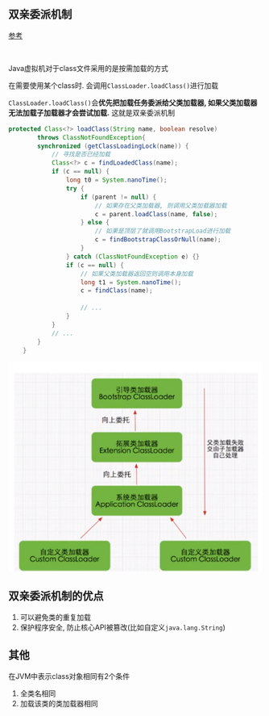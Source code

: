 ## 双亲委派机制

[参考](https://www.cnblogs.com/lindev/articles/15467623.html)

​			

Java虚拟机对于class文件采用的是按需加载的方式

在需要使用某个class时. 会调用`ClassLoader.loadClass()`进行加载

`ClassLoader.loadClass()`会**优先把加载任务委派给父类加载器, 如果父类加载器无法加载子加载器才会尝试加载.** 这就是双亲委派机制

```java
protected Class<?> loadClass(String name, boolean resolve)
        throws ClassNotFoundException{
        synchronized (getClassLoadingLock(name)) {
            // 寻找是否已经加载
            Class<?> c = findLoadedClass(name);
            if (c == null) {
                long t0 = System.nanoTime();
                try {
                    if (parent != null) {
                        // 如果存在父类加载器, 则调用父类加载器加载
                        c = parent.loadClass(name, false);
                    } else {
                        // 如果是顶层了就调用BootstrapLoad进行加载
                        c = findBootstrapClassOrNull(name);
                    }
                } catch (ClassNotFoundException e) {}
                if (c == null) {
                    // 如果父类加载器返回空则调用本身加载
                    long t1 = System.nanoTime();
                    c = findClass(name);

                    // ...
                }
            }
            // ...
        }
    }
```

![img](%E5%8F%8C%E4%BA%B2%E5%A7%94%E6%B4%BE%E6%9C%BA%E5%88%B6.assets/1179731-20211026195906190-44596554.png)



## 双亲委派机制的优点

1. 可以避免类的重复加载
2. 保护程序安全, 防止核心API被篡改(比如自定义`java.lang.String`)



## 其他

在JVM中表示class对象相同有2个条件

1. 全类名相同
2. 加载该类的类加载器相同